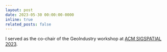 ```yaml
---
layout: post
date: 2023-05-30 00:00:00-0000
inline: true
related_posts: false
---
```


I served as the co-chair of the GeoIndustry workshop at [ACM SIGSPATIAL 2023](https://sigspatial2023.sigspatial.org/).
